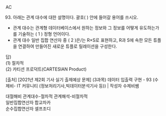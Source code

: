 AC  
  
93. 아래는 관계 대수에 대한 설명이다. 괄호( ) 안에 들어갈 용어를 쓰시오.  
- 관계 대수는 관계형 데이터베이스에서 원하는 정보와 그 정보를 어떻게 유도하는가를 기술하는 ( 1 ) 정형 언어이다.
- 관계 대수 일반 집합 연산자 중 ( 2 )은/는 R×S로 표현하고, R과 S에 속한 모든 튜플을 연결하여 만들어진 새로운 튜플로 릴레이션을 구성한다.
  
답)  
(1) 절차적  
(2) 카티션 프로덕트(CARTESIAN Product)  
  
[출처] [2021년 제2회 기사 실기 출제예상 문제] (3과목) 데이터 입출력 구현 - 93 (수제비- IT 커뮤니티 (정보처리기사,빅데이터분석기사 등)) | 작성자 수제비쌤  
  
대절해비 관계대수-절차적 관계해석-비절차적  
일반집합연산자 합교차카  
순수집합연산자 셀프조디
